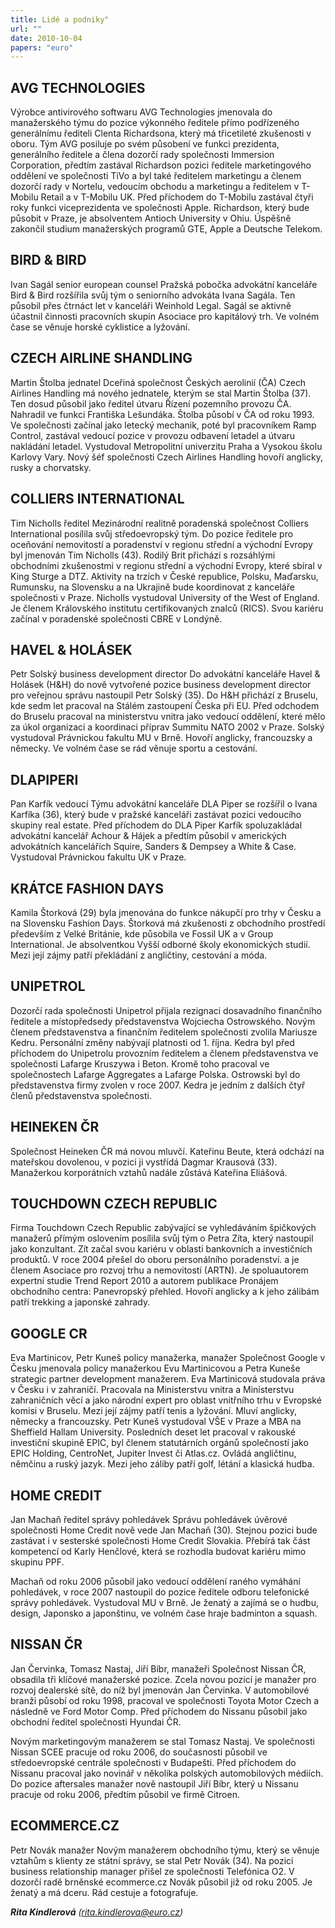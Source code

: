 ```yaml
---
title: Lidé a podniky"
url: ""
date: 2010-10-04
papers: "euro"
---
```


## AVG TECHNOLOGIES
Výrobce antivirového softwaru AVG Technologies jmenovala do manažerského týmu do pozice výkonného ředitele přímo podřízeného generálnímu řediteli Clenta Richardsona, který má třicetileté zkušenosti v oboru. Tým AVG posiluje po svém působení ve funkci prezidenta, generálního ředitele a člena dozorčí rady společnosti Immersion Corporation, předtím zastával Richardson pozici ředitele marketingového oddělení ve společnosti TiVo a byl také ředitelem marketingu a členem dozorčí rady v Nortelu, vedoucím obchodu a marketingu a ředitelem v T-Mobilu Retail a v T-Mobilu UK. Před příchodem do T-Mobilu zastával čtyři roky funkci viceprezidenta ve společnosti Apple. Richardson, který bude působit v Praze, je absolventem Antioch University v Ohiu. Úspěšně zakončil studium manažerských programů GTE, Apple a Deutsche Telekom.

## BIRD & BIRD
Ivan Sagál senior european counsel Pražská pobočka advokátní kanceláře Bird & Bird rozšířila svůj tým o seniorního advokáta Ivana Sagála. Ten působil přes čtrnáct let v kanceláři Weinhold Legal. Sagál se aktivně účastnil činnosti pracovních skupin Asociace pro kapitálový trh. Ve volném čase se věnuje horské cyklistice a lyžování.

## CZECH AIRLINE SHANDLING
Martin Štolba jednatel Dceřiná společnost Českých aerolinií (ČA) Czech Airlines Handling má nového jednatele, kterým se stal Martin Štolba (37). Ten dosud působil jako ředitel útvaru Řízení pozemního provozu ČA. Nahradil ve funkci Františka Lešundáka. Štolba působí v ČA od roku 1993. Ve společnosti začínal jako letecký mechanik, poté byl pracovníkem Ramp Control, zastával vedoucí pozice v provozu odbavení letadel a útvaru nakládání letadel. Vystudoval Metropolitní univerzitu Praha a Vysokou školu Karlovy Vary. Nový šéf společnosti Czech Airlines Handling hovoří anglicky, rusky a chorvatsky.

## COLLIERS INTERNATIONAL
Tim Nicholls ředitel Mezinárodní realitně poradenská společnost Colliers International posílila svůj středoevropský tým. Do pozice ředitele pro oceňování nemovitostí a poradenství v regionu střední a východní Evropy byl jmenován Tim Nicholls (43). Rodilý Brit přichází s rozsáhlými obchodními zkušenostmi v regionu střední a východní Evropy, které sbíral v King Sturge a DTZ. Aktivity na trzích v České republice, Polsku, Maďarsku, Rumunsku, na Slovensku a na Ukrajině bude koordinovat z kanceláře společnosti v Praze. Nicholls vystudoval University of the West of England. Je členem Královského institutu certifikovaných znalců (RICS). Svou kariéru začínal v poradenské společnosti CBRE v Londýně.

## HAVEL & HOLÁSEK
Petr Solský business development director Do advokátní kanceláře Havel & Holásek (H&H) do nově vytvořené pozice business development director pro veřejnou správu nastoupil Petr Solský (35). Do H&H přichází z Bruselu, kde sedm let pracoval na Stálém zastoupení Česka při EU. Před odchodem do Bruselu pracoval na ministerstvu vnitra jako vedoucí oddělení, které mělo za úkol organizaci a koordinaci příprav Summitu NATO 2002 v Praze. Solský vystudoval Právnickou fakultu MU v Brně. Hovoří anglicky, francouzsky a německy. Ve volném čase se rád věnuje sportu a cestování.

## DLAPIPERI
Pan Karfík vedoucí Týmu advokátní kanceláře DLA Piper se rozšířil o Ivana Karfíka (36), který bude v pražské kanceláři zastávat pozici vedoucího skupiny real estate. Před příchodem do DLA Piper Karfík spoluzakládal advokátní kancelář Achour & Hájek a předtím působil v amerických advokátních kancelářích Squire, Sanders & Dempsey a White & Case. Vystudoval Právnickou fakultu UK v Praze.

## KRÁTCE FASHION DAYS
Kamila Štorková (29) byla jmenována do funkce nákupčí pro trhy v Česku a na Slovensku Fashion Days. Štorková má zkušenosti z obchodního prostředí především z Velké Británie, kde působila ve Fossil UK a v Group International. Je absolventkou Vyšší odborné školy ekonomických studií. Mezi její zájmy patří překládání z angličtiny, cestování a móda.

## UNIPETROL
Dozorčí rada společnosti Unipetrol přijala rezignaci dosavadního finančního ředitele a místopředsedy představenstva Wojciecha Ostrowského. Novým členem představenstva a finančním ředitelem společnosti zvolila Mariusze Kedru. Personální změny nabývají platnosti od 1. října. Kedra byl před příchodem do Unipetrolu provozním ředitelem a členem představenstva ve společnosti Lafarge Kruszywa i Beton. Kromě toho pracoval ve společnostech Lafarge Aggregates a Lafarge Polska. Ostrowski byl do představenstva firmy zvolen v roce 2007. Kedra je jedním z dalších čtyř členů představenstva společnosti.

## HEINEKEN ČR
Společnost Heineken ČR má novou mluvčí. Kateřinu Beute, která odchází na mateřskou dovolenou, v pozici ji vystřídá Dagmar Krausová (33). Manažerkou korporátních vztahů nadále zůstává Kateřina Eliášová.

## TOUCHDOWN CZECH REPUBLIC
Firma Touchdown Czech Republic zabývající se vyhledáváním špičkových manažerů přímým oslovením posílila svůj tým o Petra Zíta, který nastoupil jako konzultant. Zít začal svou kariéru v oblasti bankovních a investičních produktů. V roce 2004 přešel do oboru personálního poradenství. a je členem Asociace pro rozvoj trhu a nemovitostí (ARTN). Je spoluautorem expertní studie Trend Report 2010 a autorem publikace Pronájem obchodního centra: Panevropský přehled.
Hovoří anglicky a k jeho zálibám patří trekking a japonské zahrady.

## GOOGLE CR
Eva Martinicov, Petr Kuneš policy manažerka, manažer Společnost Google v Česku jmenovala policy manažerkou Evu Martinicovou a Petra Kuneše strategic partner development manažerem. Eva Martinicová studovala práva v Česku i v zahraničí. Pracovala na Ministerstvu vnitra a Ministerstvu zahraničních věcí a jako národní expert pro oblast vnitřního trhu v Evropské komisi v Bruselu. Mezi její zájmy patří tenis a lyžování. Mluví anglicky, německy a francouzsky. Petr Kuneš vystudoval VŠE v Praze a MBA na Sheffield Hallam University. Posledních deset let pracoval v rakouské investiční skupině EPIC, byl členem statutárních orgánů společností jako EPIC Holding, CentroNet, Jupiter Invest či Atlas.cz. Ovládá angličtinu, němčinu a ruský jazyk. Mezi jeho záliby patří golf, létání a klasická hudba.

## HOME CREDIT
Jan Machaň ředitel správy pohledávek Správu pohledávek úvěrové společnosti Home Credit nově vede Jan Machaň (30). Stejnou pozici bude zastávat i v sesterské společnosti Home Credit Slovakia. Přebírá tak část kompetencí od Karly Henčlové, která se rozhodla budovat kariéru mimo skupinu PPF.

Machaň od roku 2006 působil jako vedoucí oddělení raného vymáhání pohledávek, v roce 2007 nastoupil do pozice ředitele odboru telefonické správy pohledávek. Vystudoval MU v Brně. Je ženatý a zajímá se o hudbu, design, Japonsko a japonštinu, ve volném čase hraje badminton a squash.

## NISSAN ČR
Jan Červinka, Tomasz Nastaj, Jiří Bíbr, manažeři Společnost Nissan ČR, obsadila tři klíčové manažerské pozice. Zcela novou pozicí je manažer pro rozvoj dealerské sítě, do níž byl jmenován Jan Červinka. V automobilové branži působí od roku 1998, pracoval ve společnosti Toyota Motor Czech a následně ve Ford Motor Comp. Před příchodem do Nissanu působil jako obchodní ředitel společnosti Hyundai ČR.

Novým marketingovým manažerem se stal Tomasz Nastaj. Ve společnosti Nissan SCEE pracuje od roku 2006, do současnosti působil ve středoevropské centrále společnosti v Budapešti. Před příchodem do Nissanu pracoval jako novinář v několika polských automobilových médiích. Do pozice aftersales manažer nově nastoupil Jiří Bíbr, který u Nissanu pracuje od roku 2006, předtím působil ve firmě Citroen.

## ECOMMERCE.CZ
Petr Novák manažer Novým manažerem obchodního týmu, který se věnuje vztahům s klienty ze státní správy, se stal Petr Novák (34). Na pozici business relationship manager přišel ze společnosti Telefónica O2. V dozorčí radě brněnské ecommerce.cz Novák působil již od roku 2005. Je ženatý a má dceru. Rád cestuje a fotografuje.

***Rita Kindlerová** (rita.kindlerova@euro.cz)*